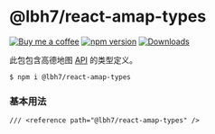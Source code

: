 @lbh7/react-amap-types
===

[![Buy me a coffee](https://img.shields.io/badge/Buy%20me%20a%20coffee-048754?logo=buymeacoffee)](https://jaywcjlove.github.io/#/sponsor)
[![npm version](https://img.shields.io/npm/v/@lbh7/react-amap-types.svg)](https://www.npmjs.com/package/@lbh7/react-amap-types)
[![Downloads](https://img.shields.io/npm/dm/@lbh7/react-amap-types.svg?style=flat)](https://www.npmjs.com/package/@lbh7/react-amap-types)

此包包含高德地图 [API](https://lbs.amap.com/api/javascript-api/summary) 的类型定义。

```shell
$ npm i @lbh7/react-amap-types
```

### 基本用法

```tsx
/// <reference path="@lbh7/react-amap-types" />
```
